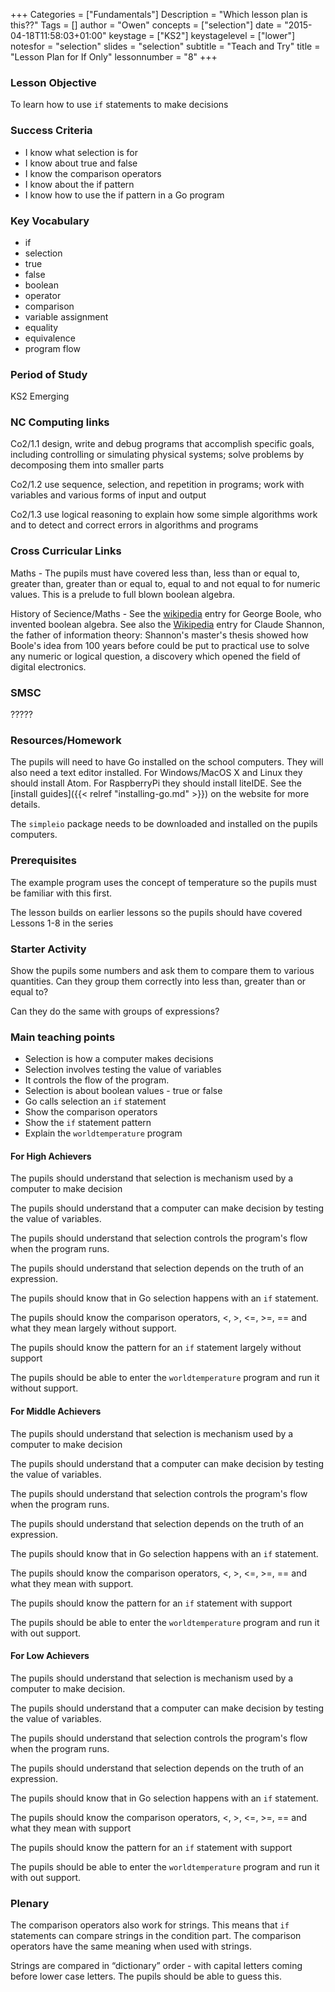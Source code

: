 +++
Categories = ["Fundamentals"]
Description = "Which lesson plan is this??"
Tags = []
author = "Owen"
concepts = ["selection"]
date = "2015-04-18T11:58:03+01:00"
keystage = ["KS2"]
keystagelevel = ["lower"]
notesfor = "selection"
slides = "selection"
subtitle = "Teach and Try"
title = "Lesson Plan for If Only"
lessonnumber = "8"
+++
### Lesson Objective

To learn how to use `if` statements to make decisions
<!--more-->
### Success Criteria

* I know what selection is for
* I know about true and false
* I know the comparison operators
* I know about the if pattern
* I know how to use the if pattern in a Go program


### Key Vocabulary

* if
* selection
* true
* false
* boolean
* operator
* comparison
* variable assignment
* equality
* equivalence
* program flow

### Period of Study

KS2 Emerging

### NC Computing links

Co2/1.1    design, write and debug programs that accomplish specific goals,
including controlling or simulating physical systems; solve problems by
decomposing them into smaller parts

Co2/1.2    use sequence, selection, and repetition in programs; work with
variables and various forms of input and output

Co2/1.3    use logical reasoning to explain how some simple algorithms work and
to detect and correct errors in algorithms and programs

### Cross Curricular Links

Maths - The pupils must have covered less than, less than or equal to,
greater than, greater than or equal to, equal to and not equal to for
numeric values. This is a prelude to full blown boolean algebra.

History of Secience/Maths - See the
[wikipedia](http://en.wikipedia.org/wiki/George_Boole) entry for George
Boole, who invented boolean algebra. See also the [Wikipedia](http://en.wikipedia.org/wiki/Claude_Shannon) entry for
Claude Shannon, the father of information theory: Shannon's master's
thesis showed how Boole's idea from 100 years before could be put to
practical use to solve any numeric or logical question, a discovery
which opened the field of digital electronics.

### SMSC

?????

### Resources/Homework

The pupils will need to have Go installed on the school computers. They will
also need a text editor installed. For Windows/MacOS X and Linux they should
install Atom. For RaspberryPi they should install liteIDE. See the
[install guides]({{< relref "installing-go.md" >}}) on the website for more
details.

The `simpleio` package needs to be downloaded and installed on the pupils
computers.

### Prerequisites

The example program uses the concept of temperature so the pupils must be familiar with this first.

The lesson builds on earlier lessons so the pupils should have
covered Lessons 1-8 in the series

### Starter Activity
Show the pupils some numbers and ask them to compare them to various
quantities. Can they group them correctly into less than, greater than
or equal to?

Can they do the same with groups of expressions?

### Main teaching points

* Selection is how a computer makes decisions
* Selection involves testing the value of variables
* It controls the flow of the program.
* Selection is about boolean values - true or false
* Go calls selection an `if` statement
* Show the comparison operators
* Show the `if` statement pattern
* Explain the `worldtemperature` program

#### For High Achievers
The pupils should understand that selection is mechanism used by a
computer to make decision

The pupils should understand that a computer can make decision by
testing the value of variables.

The pupils should understand that selection controls the program's flow
when the program runs.

The pupils should understand that selection depends on the truth of an
expression.

The pupils should know that in Go selection happens with an `if`
statement.

The pupils should know the comparison operators, <, >, <=, >=, == and
what they mean largely without support.

The pupils should know the pattern for an `if` statement largely without
support

The pupils should be able to enter the `worldtemperature` program and
run it without support.

#### For Middle Achievers
The pupils should understand that selection is mechanism used by a
computer to make decision

The pupils should understand that a computer can make decision by
testing the value of variables.

The pupils should understand that selection controls the program's flow
when the program runs.

The pupils should understand that selection depends on the truth of an
expression.

The pupils should know that in Go selection happens with an `if`
statement.

The pupils should know the comparison operators, <, >, <=, >=, == and
what they mean with support.

The pupils should know the pattern for an `if` statement with support

The pupils should be able to enter the `worldtemperature` program and
run it with out support.

#### For Low Achievers

The pupils should understand that selection is mechanism used by a
computer to make decision.

The pupils should understand that a computer can make decision by
testing the value of variables.

The pupils should understand that selection controls the program's flow
when the program runs.

The pupils should understand that selection depends on the truth of an
expression.

The pupils should know that in Go selection happens with an `if`
statement.

The pupils should know the comparison operators, <, >, <=, >=, == and
what they mean with support

The pupils should know the pattern for an `if` statement with support

The pupils should be able to enter the `worldtemperature` program and
run it with out support.

### Plenary
The comparison operators also work for strings. This means that `if`
statements can compare strings in the condition part. The comparison
operators have the same meaning when used with strings.

Strings are compared in “dictionary” order - with capital letters coming
before lower case letters. The pupils should be able to guess this.
